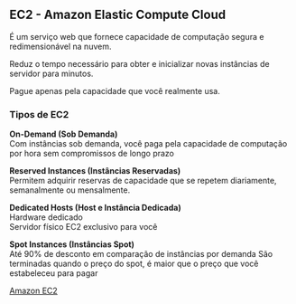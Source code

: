 ## EC2 - Amazon Elastic Compute Cloud

É um serviço web que fornece capacidade de computação segura e redimensionável na nuvem.

Reduz o tempo necessário para obter e inicializar novas instâncias de servidor para minutos.

Pague apenas pela capacidade que você realmente usa.

### Tipos de EC2
**On-Demand (Sob Demanda)** <br>
Com instâncias sob demanda, você paga pela capacidade de computação por hora sem compromissos de longo prazo

**Reserved Instances (Instâncias Reservadas)** <br>
Permitem adquirir reservas de capacidade que se repetem diariamente, semanalmente ou mensalmente.

**Dedicated Hosts (Host e Instância Dedicada)**<br>
Hardware dedicado <br>
Servidor físico EC2 exclusivo para você

**Spot Instances (Instâncias Spot)** <br>
Até 90% de desconto em comparação de instâncias por demanda
São terminadas quando o preço do spot, é maior que o preço que você estabeleceu para pagar

[Amazon EC2](https://docs.aws.amazon.com/AWSEC2/latest/UserGuide/concepts.html)

